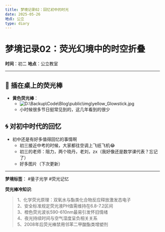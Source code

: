 ```yaml
---
title: 梦境记录02：回忆初中的时光
date: 2025-05-26
地点: 公立 
type: diary
---
```

# 梦境记录02：荧光幻境中的时空折叠

**时间**：初二 **地点**：公立教室

---

## 🌌 插在桌上的荧光棒

- **黄色荧光棒**：
    - ![D:\Backup\Code\Blog\public\img\yellow_Glowstick.jpg](https://pic1.zhimg.com/v2-23304f0f2f27a5d5bdfb7b0c17c19b65_r.jpg?source=1940ef5c)
    - 小时候很多节日挺常见到的，这几年看到的很少

## 🌀 对初中时代的回忆

- 初中还是有好多值得回忆的事情啊
    - 初三接近中考的时候，大家都往空调上飞纸飞机😂
    - 初三的老师：阻力，两个晓丹，老刘，zx（我好像还是数学课代表？忘记了）
    - 好多图片（下次更新）
---

**梦境标签**： #量子光学 #荧光记忆

**荧光棒冷知识**:
> 1、化学荧光原理：双氧水与酯类化合物反应释放激发态电子  
> 2、安全标准规定荧光液PH值需维持在6.8-7.2区间  
> 3、橙色荧光波长590-610nm最易引发怀旧情绪  
> 4、夜光持续时间与空气湿度呈负相关关系  
> 5、2008年后荧光棒禁用邻苯二甲酸酯类增塑剂
